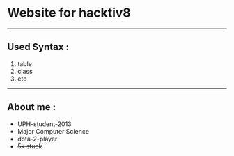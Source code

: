 # Website for hacktiv8

---


## Used Syntax :
1. table
2. class
3. etc

---

## About me :
* UPH-student-2013
* Major Computer Science
* dota-2-player
* ~~5k stuck~~
